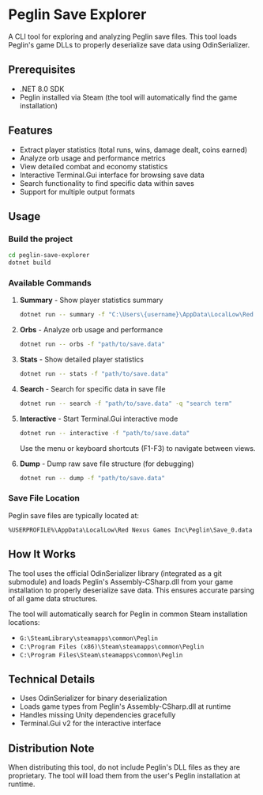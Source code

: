 # Peglin Save Explorer

A CLI tool for exploring and analyzing Peglin save files. This tool loads Peglin's game DLLs to properly deserialize save data using OdinSerializer.

## Prerequisites

- .NET 8.0 SDK
- Peglin installed via Steam (the tool will automatically find the game installation)

## Features

- Extract player statistics (total runs, wins, damage dealt, coins earned)
- Analyze orb usage and performance metrics
- View detailed combat and economy statistics
- Interactive Terminal.Gui interface for browsing save data
- Search functionality to find specific data within saves
- Support for multiple output formats

## Usage

### Build the project
```bash
cd peglin-save-explorer
dotnet build
```

### Available Commands

1. **Summary** - Show player statistics summary
   ```bash
   dotnet run -- summary -f "C:\Users\{username}\AppData\LocalLow\Red Nexus Games Inc\Peglin\Save_0.data"
   ```

2. **Orbs** - Analyze orb usage and performance
   ```bash
   dotnet run -- orbs -f "path/to/save.data"
   ```

3. **Stats** - Show detailed player statistics
   ```bash
   dotnet run -- stats -f "path/to/save.data"
   ```

4. **Search** - Search for specific data in save file
   ```bash
   dotnet run -- search -f "path/to/save.data" -q "search term"
   ```

5. **Interactive** - Start Terminal.Gui interactive mode
   ```bash
   dotnet run -- interactive -f "path/to/save.data"
   ```
   Use the menu or keyboard shortcuts (F1-F3) to navigate between views.

6. **Dump** - Dump raw save file structure (for debugging)
   ```bash
   dotnet run -- dump -f "path/to/save.data"
   ```

### Save File Location

Peglin save files are typically located at:
```
%USERPROFILE%\AppData\LocalLow\Red Nexus Games Inc\Peglin\Save_0.data
```

## How It Works

The tool uses the official OdinSerializer library (integrated as a git submodule) and loads Peglin's Assembly-CSharp.dll from your game installation to properly deserialize save data. This ensures accurate parsing of all game data structures.

The tool will automatically search for Peglin in common Steam installation locations:
- `G:\SteamLibrary\steamapps\common\Peglin`
- `C:\Program Files (x86)\Steam\steamapps\common\Peglin`
- `C:\Program Files\Steam\steamapps\common\Peglin`

## Technical Details

- Uses OdinSerializer for binary deserialization
- Loads game types from Peglin's Assembly-CSharp.dll at runtime
- Handles missing Unity dependencies gracefully
- Terminal.Gui v2 for the interactive interface

## Distribution Note

When distributing this tool, do not include Peglin's DLL files as they are proprietary. The tool will load them from the user's Peglin installation at runtime.